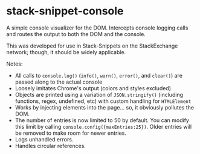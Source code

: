 # stack-snippet-console
A simple console visualizer for the DOM. Intercepts console logging calls and routes the output to both the DOM and the console.

This was developed for use in Stack-Snippets on the StackExchange network; though, it should be widely applicable.

Notes:
- All calls to `console.log()` (`info()`, `warn()`, `error()`, and `clear()`)  are passed along to the actual console
- Loosely imitates Chrome's output (colors and styles excluded)
- Objects are printed using a variation of `JSON.stringify()` (including functions, regex, undefined, etc) with custom handling for `HTMLElement`
- Works by injecting elements into the page... so, it obviously pollutes the DOM.
- The number of entries is now limited to 50 by default. You can modify this limit by calling `console.config({maxEntries:25})`. Older entries will be removed to make room for newer entries.
- Logs unhandled errors.
- Handles circular references.